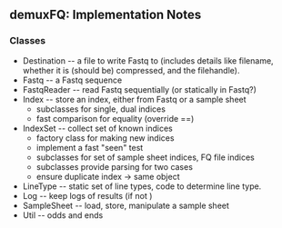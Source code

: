 ## demuxFQ: Implementation Notes

### Classes

* Destination -- a file to write Fastq to (includes details like filename,
  whether it is (should be) compressed, and the filehandle).
* Fastq -- a Fastq sequence
* FastqReader -- read Fastq sequentially (or statically in Fastq?)
* Index -- store an index, either from Fastq or a sample sheet
  * subclasses for single, dual indices
  * fast comparison for equality (override ==)
* IndexSet -- collect set of known indices
  * factory class for making new indices
  * implement a fast "seen" test
  * subclasses for set of sample sheet indices, FQ file indices
  * subclasses provide parsing for two cases
  * ensure duplicate index -> same object
* LineType -- static set of line types, code to determine line type.
* Log -- keep logs of results (if not )
* SampleSheet -- load, store, manipulate a sample sheet
* Util -- odds and ends
